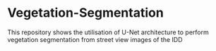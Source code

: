 # Vegetation-Segmentation
This repository shows the utilisation of U-Net architecture to perform vegetation segmentation from street view images of the IDD 
